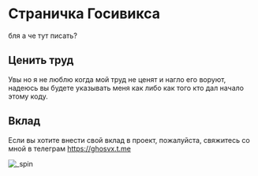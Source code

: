 
# Страничка Госивикса

бля а че тут писать?

## Ценить труд

Увы но я не люблю когда мой труд не ценят и нагло его воруют, надеюсь вы будете указывать меня как либо как того кто дал начало этому коду.

## Вклад

Если вы хотите внести свой вклад в проект, пожалуйста, свяжитесь со мной в телеграм https://ghosvx.t.me


![_spin](https://github.com/Ghosvx/ghosvx.github.io/assets/118558563/4c148126-fcda-4923-9b0b-e8f88f5e2b93)
